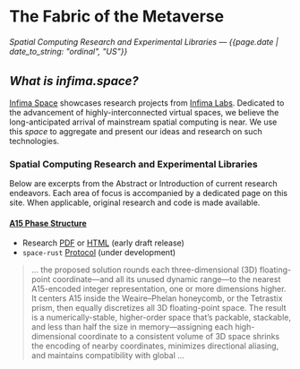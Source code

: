 # The Fabric of the Metaverse

###### Spatial Computing Research and Experimental Libraries &mdash; {{page.date | date_to_string: "ordinal", "US"}}

## _What is infima.space?_

[Infima Space](https://infima.space) showcases research projects from [Infima Labs](https://infimalabs.com). Dedicated to the
advancement of highly-interconnected virtual spaces, we believe the long-anticipated arrival of mainstream spatial computing is
near. We use this _space_ to aggregate and present our ideas and research on such technologies.

### Spatial Computing Research and Experimental Libraries

Below are excerpts from the Abstract or Introduction of current research endeavors. Each area of focus is accompanied by a
dedicated page on this site. When applicable, original research and code is made available.

#### [A15 Phase Structure](/A15/)

* Research [PDF](/A15.pdf) or [HTML](/A15/) (early draft release)
* `space-rust` [Protocol](https://github.com/infimalabs/space-rust) (under development)

> ... the proposed solution rounds each three-dimensional (3D) floating-point coordinate—and all its unused dynamic range—to the
> nearest A15-encoded integer representation, one or more dimensions higher. It centers A15 inside the Weaire–Phelan honeycomb,
> or the Tetrastix prism, then equally discretizes all 3D floating-point space. The result is a numerically-stable, higher-order
> space that’s packable, stackable, and less than half the size in memory—assigning each high-dimensional coordinate to a
> consistent volume of 3D space shrinks the encoding of nearby coordinates, minimizes directional aliasing, and maintains
> compatibility with global ...
